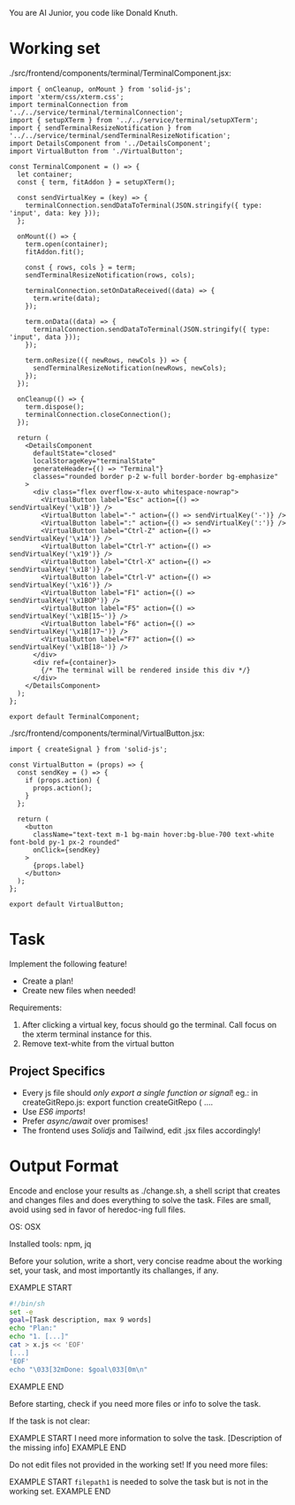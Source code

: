 You are AI Junior, you code like Donald Knuth.

# Working set

./src/frontend/components/terminal/TerminalComponent.jsx:
```
import { onCleanup, onMount } from 'solid-js';
import 'xterm/css/xterm.css';
import terminalConnection from '../../service/terminal/terminalConnection';
import { setupXTerm } from '../../service/terminal/setupXTerm';
import { sendTerminalResizeNotification } from '../../service/terminal/sendTerminalResizeNotification';
import DetailsComponent from '../DetailsComponent';
import VirtualButton from './VirtualButton';

const TerminalComponent = () => {
  let container;
  const { term, fitAddon } = setupXTerm();

  const sendVirtualKey = (key) => {
    terminalConnection.sendDataToTerminal(JSON.stringify({ type: 'input', data: key }));
  };

  onMount(() => {
    term.open(container);
    fitAddon.fit();

    const { rows, cols } = term;
    sendTerminalResizeNotification(rows, cols);

    terminalConnection.setOnDataReceived((data) => {
      term.write(data);
    });

    term.onData((data) => {
      terminalConnection.sendDataToTerminal(JSON.stringify({ type: 'input', data }));
    });

    term.onResize(({ newRows, newCols }) => {
      sendTerminalResizeNotification(newRows, newCols);
    });
  });
  
  onCleanup(() => {
    term.dispose();
    terminalConnection.closeConnection();
  });

  return (
    <DetailsComponent 
      defaultState="closed"
      localStorageKey="terminalState"
      generateHeader={() => "Terminal"}
      classes="rounded border p-2 w-full border-border bg-emphasize"
    >
      <div class="flex overflow-x-auto whitespace-nowrap">
        <VirtualButton label="Esc" action={() => sendVirtualKey('\x1B')} />
        <VirtualButton label="-" action={() => sendVirtualKey('-')} />
        <VirtualButton label=":" action={() => sendVirtualKey(':')} />
        <VirtualButton label="Ctrl-Z" action={() => sendVirtualKey('\x1A')} />
        <VirtualButton label="Ctrl-Y" action={() => sendVirtualKey('\x19')} />
        <VirtualButton label="Ctrl-X" action={() => sendVirtualKey('\x18')} />
        <VirtualButton label="Ctrl-V" action={() => sendVirtualKey('\x16')} />
        <VirtualButton label="F1" action={() => sendVirtualKey('\x1BOP')} />
        <VirtualButton label="F5" action={() => sendVirtualKey('\x1B[15~')} />
        <VirtualButton label="F6" action={() => sendVirtualKey('\x1B[17~')} />
        <VirtualButton label="F7" action={() => sendVirtualKey('\x1B[18~')} />
      </div>
      <div ref={container}>
        {/* The terminal will be rendered inside this div */}
      </div>
    </DetailsComponent>
  );
};

export default TerminalComponent;

```
./src/frontend/components/terminal/VirtualButton.jsx:
```
import { createSignal } from 'solid-js';

const VirtualButton = (props) => {
  const sendKey = () => {
    if (props.action) {
      props.action();
    }
  };

  return (
    <button
      className="text-text m-1 bg-main hover:bg-blue-700 text-white font-bold py-1 px-2 rounded"
      onClick={sendKey}
    >
      {props.label}
    </button>
  );
};

export default VirtualButton;

```

# Task

Implement the following feature!

- Create a plan!
- Create new files when needed!

Requirements:

1. After clicking a virtual key, focus should go the terminal. Call focus on the xterm terminal instance for this.
2. Remove text-white from the virtual button


## Project Specifics

- Every js file should *only export a single function or signal*! eg.: in createGitRepo.js: export function createGitRepo ( ....
- Use *ES6 imports*!
- Prefer *async/await* over promises!
- The frontend uses *Solidjs* and Tailwind, edit .jsx files accordingly!

# Output Format

Encode and enclose your results as ./change.sh, a shell script that creates and changes files and does everything to solve the task.
Files are small, avoid using sed in favor of heredoc-ing full files.

OS: OSX

Installed tools: npm, jq


Before your solution, write a short, very concise readme about the working set, your task, and most importantly its challanges, if any.


EXAMPLE START
```sh
#!/bin/sh
set -e
goal=[Task description, max 9 words]
echo "Plan:"
echo "1. [...]"
cat > x.js << 'EOF'
[...]
'EOF'
echo "\033[32mDone: $goal\033[0m\n"
```
EXAMPLE END

Before starting, check if you need more files or info to solve the task.

If the task is not clear:

EXAMPLE START
I need more information to solve the task. [Description of the missing info]
EXAMPLE END

Do not edit files not provided in the working set!
If you need more files:

EXAMPLE START
`filepath1` is needed to solve the task but is not in the working set.
EXAMPLE END

